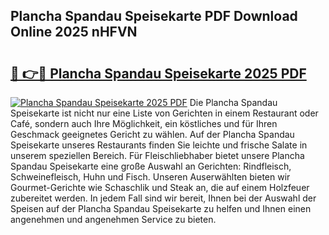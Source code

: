 ## Plancha Spandau Speisekarte PDF Download Online 2025 nHFVN

# <h2><a href="http://gc9ab8.nevu.top/?p=Plancha+Spandau+Speisekarte">🔗 👉🔴 Plancha Spandau Speisekarte 2025 PDF</a></h2>

[![Plancha Spandau Speisekarte 2025 PDF](https://i.imgur.com/dBaPXMq.png)](http://gc9ab8.nevu.top/?p=Plancha+Spandau+Speisekarte)
Die Plancha Spandau Speisekarte ist nicht nur eine Liste von Gerichten in einem Restaurant oder Café, sondern auch Ihre Möglichkeit, ein köstliches und für Ihren Geschmack geeignetes Gericht zu wählen. Auf der Plancha Spandau Speisekarte unseres Restaurants finden Sie leichte und frische Salate in unserem speziellen Bereich. Für Fleischliebhaber bietet unsere Plancha Spandau Speisekarte eine große Auswahl an Gerichten: Rindfleisch, Schweinefleisch, Huhn und Fisch. Unseren Auserwählten bieten wir Gourmet-Gerichte wie Schaschlik und Steak an, die auf einem Holzfeuer zubereitet werden. In jedem Fall sind wir bereit, Ihnen bei der Auswahl der Speisen auf der Plancha Spandau Speisekarte zu helfen und Ihnen einen angenehmen und angenehmen Service zu bieten.
